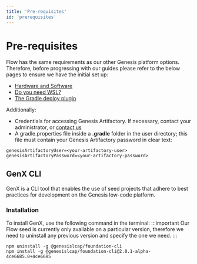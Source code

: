 ```yaml
---
title: 'Pre-requisites'
id: 'prerequisites'
---
```


# Pre-requisites

Flow has the same requirements as our other Genesis platform options. Therefore, before progressing with our guides please refer to the below pages to ensure we have the initial set up:

- [Hardware and Software](/getting-started/prerequisites/hardware-and-software/)
- [Do you need WSL?](/getting-started/prerequisites/do-you-need-wsl/)
- [The Gradle deploy plugin](/getting-started/prerequisites/you-can-now-run-genx/)

Additionally:

- Credentials for accessing Genesis Artifactory. If necessary, contact your administrator, or [contact us](mailto:support@genesis.global?subject=Quick%20Start%20-%20Artifactory%20Login)
- A gradle.properties file inside a **.gradle** folder in the user directory; this file must contain your Genesis Artifactory password in clear text:

```shell
genesisArtifactoryUser=<your-artifactory-user>
genesisArtifactoryPassword=<your-artifactory-password>
```
## GenX CLI
####
GenX is a CLI tool that enables the use of seed projects that adhere to best practices for development on the Genesis low-code platform.


### Installation
To install GenX, use the following command in the terminal:
:::important
Our Flow seed is currently only available on a particular version, therefore we need to uninstall any previous version and specify the one we need.
:::

```shell
npm uninstall -g @genesislcap/foundation-cli
npm install -g @genesislcap/foundation-cli@2.0.1-alpha-4ce6685.0+4ce6685
```